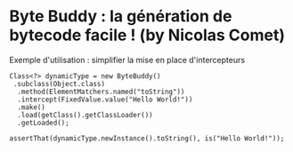 # Byte Buddy : la génération de bytecode facile ! (by Nicolas Comet)

Exemple d'utilisation : simplifier la mise en place d'intercepteurs

```
Class<?> dynamicType = new ByteBuddy()
 .subclass(Object.class)
  .method(ElementMatchers.named("toString"))
  .intercept(FixedValue.value("Hello World!"))
  .make()
  .load(getClass().getClassLoader())
  .getLoaded();

assertThat(dynamicType.newInstance().toString(), is("Hello World!"));
```

